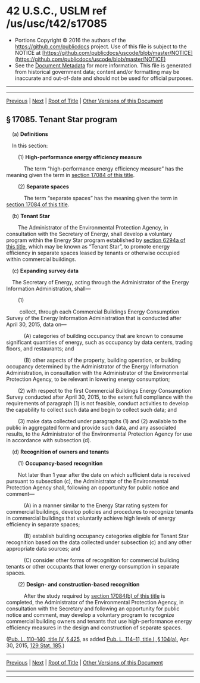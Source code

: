 ---
---

# 42 U.S.C., USLM ref /us/usc/t42/s17085

* Portions Copyright © 2016 the authors of the https://github.com/publicdocs project.
  Use of this file is subject to the NOTICE at [https://github.com/publicdocs/uscode/blob/master/NOTICE](https://github.com/publicdocs/uscode/blob/master/NOTICE)
* See the [Document Metadata](././../../../../../..//README.md) for more information.
  This file is generated from historical government data; content and/or formatting may be inaccurate and out-of-date and should not be used for official purposes.

----------
----------

[Previous](./../../../../../..//us/usc/t42/ch152/schIII/ptB/m__us_usc_t42_s17084.md) | [Next](./../../../../../..//us/usc/t42/ch152/schIII/ptC/m__us_usc_t42_ch152_schIII_ptC.md) | [Root of Title](./../../../../../../) | [Other Versions of this Document](https://publicdocs.github.io/go/links?ns=uslm&ref=%2Fus%2Fusc%2Ft42%2Fs17085)

## § 17085. Tenant Star program

    (a) __Definitions__ 

    In this section:

        (1) __High-performance energy efficiency measure__ 

            The term “high-performance energy efficiency measure” has the meaning given the term in [section 17084 of this title][/us/usc/t42/s17084].

        (2) __Separate spaces__ 

            The term “separate spaces” has the meaning given the term in [section 17084 of this title][/us/usc/t42/s17084].

    (b) __Tenant Star__ 

        The Administrator of the Environmental Protection Agency, in consultation with the Secretary of Energy, shall develop a voluntary program within the Energy Star program established by [section 6294a of this title][/us/usc/t42/s6294a], which may be known as “Tenant Star”, to promote energy efficiency in separate spaces leased by tenants or otherwise occupied within commercial buildings.

    (c) __Expanding survey data__ 

    The Secretary of Energy, acting through the Administrator of the Energy Information Administration, shall—

        (1)

         collect, through each Commercial Buildings Energy Consumption Survey of the Energy Information Administration that is conducted after April 30, 2015, data on—

            (A) categories of building occupancy that are known to consume significant quantities of energy, such as occupancy by data centers, trading floors, and restaurants; and

            (B) other aspects of the property, building operation, or building occupancy determined by the Administrator of the Energy Information Administration, in consultation with the Administrator of the Environmental Protection Agency, to be relevant in lowering energy consumption;

        (2) with respect to the first Commercial Buildings Energy Consumption Survey conducted after April 30, 2015, to the extent full compliance with the requirements of paragraph (1) is not feasible, conduct activities to develop the capability to collect such data and begin to collect such data; and

        (3) make data collected under paragraphs (1) and (2) available to the public in aggregated form and provide such data, and any associated results, to the Administrator of the Environmental Protection Agency for use in accordance with subsection (d).

    (d) __Recognition of owners and tenants__ 

        (1) __Occupancy-based recognition__ 

        Not later than 1 year after the date on which sufficient data is received pursuant to subsection (c), the Administrator of the Environmental Protection Agency shall, following an opportunity for public notice and comment—

            (A) in a manner similar to the Energy Star rating system for commercial buildings, develop policies and procedures to recognize tenants in commercial buildings that voluntarily achieve high levels of energy efficiency in separate spaces;

            (B) establish building occupancy categories eligible for Tenant Star recognition based on the data collected under subsection (c) and any other appropriate data sources; and

            (C) consider other forms of recognition for commercial building tenants or other occupants that lower energy consumption in separate spaces.

        (2) __Design- and construction-based recognition__ 

            After the study required by [section 17084(b) of this title][/us/usc/t42/s17084/b] is completed, the Administrator of the Environmental Protection Agency, in consultation with the Secretary and following an opportunity for public notice and comment, may develop a voluntary program to recognize commercial building owners and tenants that use high-performance energy efficiency measures in the design and construction of separate spaces.

([Pub. L. 110–140, title IV, § 425][/us/pl/110/140/s425], as added [Pub. L. 114–11, title I, § 104(a)][/us/pl/114/11/s104/a], Apr. 30, 2015, [129 Stat. 185][/us/stat/129/185].)

----------

[Previous](./../../../../../..//us/usc/t42/ch152/schIII/ptB/m__us_usc_t42_s17084.md) | [Next](./../../../../../..//us/usc/t42/ch152/schIII/ptC/m__us_usc_t42_ch152_schIII_ptC.md) | [Root of Title](./../../../../../../) | [Other Versions of this Document](https://publicdocs.github.io/go/links?ns=uslm&ref=%2Fus%2Fusc%2Ft42%2Fs17085)

----------
----------

[/us/usc/t42/s17084]: https://publicdocs.github.io/go/links?ns=uslm&ref=%2Fus%2Fusc%2Ft42%2Fs17084
[/us/usc/t42/s17084]: https://publicdocs.github.io/go/links?ns=uslm&ref=%2Fus%2Fusc%2Ft42%2Fs17084
[/us/usc/t42/s6294a]: https://publicdocs.github.io/go/links?ns=uslm&ref=%2Fus%2Fusc%2Ft42%2Fs6294a
[/us/usc/t42/s17084/b]: https://publicdocs.github.io/go/links?ns=uslm&ref=%2Fus%2Fusc%2Ft42%2Fs17084%2Fb
[/us/pl/110/140/s425]: https://publicdocs.github.io/go/links?ns=uslm&ref=%2Fus%2Fpl%2F110%2F140%2Fs425
[/us/pl/114/11/s104/a]: https://publicdocs.github.io/go/links?ns=uslm&ref=%2Fus%2Fpl%2F114%2F11%2Fs104%2Fa
[/us/stat/129/185]: https://publicdocs.github.io/go/links?ns=uslm&ref=%2Fus%2Fstat%2F129%2F185


